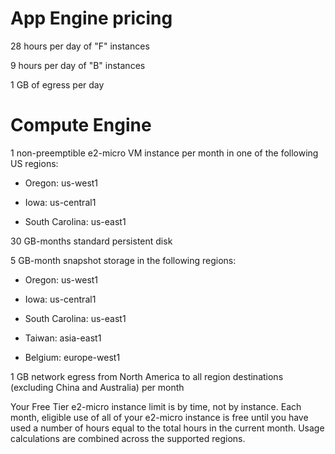 # App Engine pricing

28 hours per day of "F" instances

9 hours per day of "B" instances

1 GB of egress per day

# Compute Engine

1 non-preemptible e2-micro VM instance per month in one of the following US regions:

- Oregon: us-west1

- Iowa: us-central1

- South Carolina: us-east1

30 GB-months standard persistent disk

5 GB-month snapshot storage in the following regions:

- Oregon: us-west1

- Iowa: us-central1

- South Carolina: us-east1

- Taiwan: asia-east1

- Belgium: europe-west1

1 GB network egress from North America to all region destinations (excluding China and Australia) per month

Your Free Tier e2-micro instance limit is by time, not by instance. Each month, eligible use of all of your e2-micro instance is free until you have used a number of hours equal to the total hours in the current month. Usage calculations are combined across the supported regions.